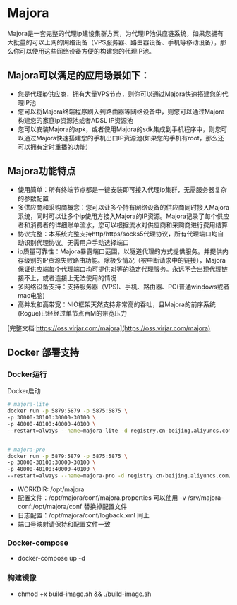 # Majora

Majora是一套完整的代理ip建设集群方案，为代理IP池供应链系统，如果您拥有大批量的可以上网的网络设备（VPS服务器、路由器设备、手机等移动设备），那么你可以使用这些网络设备方便的构建您的代理IP池。

## Majora可以满足的应用场景如下：

- 您是代理ip供应商，拥有大量VPS节点，则你可以通过Majora快速搭建您的代理IP池
- 您可以将Majora终端程序刷入到路由器等网络设备中，则您可以通过Majora构建您的家庭ip资源池或者ADSL IP资源池
- 您可以安装Majora的apk，或者使用Majora的sdk集成到手机程序中，则您可以通过Majora快速搭建您的手机出口IP资源池(如果您的手机有root，那么还可以拥有定时重播的功能)

## Majora功能特点

- 使用简单：所有终端节点都是一键安装即可接入代理ip集群，无需服务器复杂的参数配置
- 多供应商和采购商概念：您可以让多个持有网络设备的供应商同时接入Majora系统，同时可以让多个ip使用方接入Majora的IP资源。Majora记录了每个供应者和消费者的详细账单流水，您可以根据流水对供应商和采购商进行费用结算
- 协议完整：本系统完整支持http/https/socks5代理协议，所有代理端口均自动识别代理协议。无需用户手动选择端口
- ip质量可靠性：Majora暴露端口范围，以隧道代理的方式提供服务。并提供内存级别的IP资源失败路由功能。除极少情况（被中断请求中的链接），Majora保证供应端每个代理端口均可提供对等的稳定代理服务。永远不会出现代理链接不上，或者连接上无法使用的情况
- 多网络设备支持：支持服务器（VPS)、手机、路由器、PC(普通windows或者mac电脑)
- 高并发和高带宽：NIO框架天然支持非常高的吞吐，且Majora的前序系统(Rogue)已经经过单节点百M的带宽压力

[完整文档:https://oss.virjar.com/majora](https://oss.virjar.com/majora)

## Docker 部署支持

### Docker运行

Docker启动

```sh
# majora-lite
docker run -p 5879:5879 -p 5875:5875 \
-p 30000-30100:30000-30100 \
-p 40000-40100:40000-40100 \
--restart=always --name=majora-lite -d registry.cn-beijing.aliyuncs.com/virjar/majora:lite


# majora-pro
docker run -p 5879:5879 -p 5875:5875 \
-p 30000-30100:30000-30100 \
-p 40000-40100:40000-40100 \
--restart=always --name=majora-pro -d registry.cn-beijing.aliyuncs.com/virjar/majora:pro

```

- WORKDIR: /opt/majora
- 配置文件：/opt/majora/conf/majora.properties  可以使用 -v /srv/majora-conf:/opt/majora/conf 替换掉配置文件
- 日志配置：/opt/majora/conf/logback.xml 同上
- 端口号映射请保持和配置文件一致

### Docker-compose
- docker-compose up -d 

### 构建镜像
- chmod +x build-image.sh && ./build-image.sh
